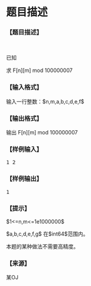 # 题目描述


<h3>
【题目描述】
</h3>
<p>
<br/>
</p>
<p class="MsoNormal">
已知<img src="/upload/image/20160714/20160714120828_37817.jpg" alt=""/> 
</p>
<p class="MsoNormal">
求 F[n][m] mod 100000007
</p>
<h3>
【输入格式】
</h3>
<p>
输入一行整数：$n,m,a,b,c,d,e,f$
</p>
<h3>
【输出格式】
</h3>
<p>
输出 F[n][m] mod 100000007
</p>
<h3>
【样例输入】
</h3>
<pre>1 2</pre>
<h3>
【样例输出】
</h3>
<pre>1</pre>
<h3>
【提示】
</h3>
<p>
$1&lt;=n,m&lt;=1e1000000$
</p>
<p>
$a,b,c,d,e,f,g$ 在$int64$范围内。
</p>
<p>
本题的某种做法不需要高精度。
</p>
<h3>
【来源】
</h3>
<p>
某OJ
</p>
